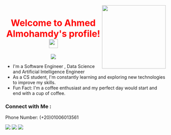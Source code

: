 
<img width="200" align="right" src="https://c.tenor.com/_DOBjnGspYAAAAAM/code-coding.gif">

<h1 align="center" style="color: red">
  Welcome to Ahmed Almohamdy's profile!
  <img src="https://media.giphy.com/media/hvRJCLFzcasrR4ia7z/giphy.gif" width="28">
</h1>


<p align="center">
  <img src="https://readme-typing-svg.herokuapp.com/?lines=life%20is%20a%20message;Always%20learning%20new%20things&font=Fira%20Code&center=true&width=440&height=45&color=f75c7e&vCenter=true&size=22"></a>
</p> 

- I'm a Software Engineer , Data Science and Artificial Intelligence Engineer
- As a CS student, I'm constantly learning and exploring new technologies to improve my skills.
- Fun Fact: I'm a coffee enthusiast and my perfect day would start and end with a cup of coffee.


### Connect with Me :

Phone Number: (+20)01006013561

<a href="https://www.linkedin.com/in/ahmed-almohamdy-16723524a/" target="_blank"><img src="https://img.shields.io/badge/-Ahmed%20Almohamdy-0077B5?style=for-the-badge&logo=Linkedin&logoColor=white"/></a>
<a href="https://t.me/ahmalm0" target="_blank"><img src="https://img.shields.io/badge/-Ahmed%20Almohamdy-0077B5?style=for-the-badge&logo=Telegram&logoColor=white"/></a>
<a href="https://www.facebook.com/ahmed.almohamdy.792/" target="_blank"><img src="https://img.shields.io/badge/-Ahmed%20Almohamdy-0077B5?style=for-the-badge&logo=Facebook&logoColor=white"/></a>




<br>

</a>
